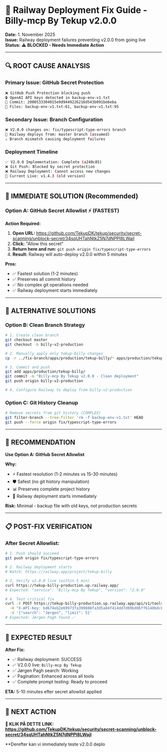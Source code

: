 # 🚨 Railway Deployment Fix Guide - Billy-mcp By Tekup v2.0.0

**Date:** 1. November 2025  
**Issue:** Railway deployment failures preventing v2.0.0 from going live  
**Status:** ⚠️ **BLOCKED - Needs Immediate Action**

---

## 🔍 **ROOT CAUSE ANALYSIS**

### **Primary Issue: GitHub Secret Protection**

```bash
❌ GitHub Push Protection blocking push
🔒 OpenAI API keys detected in backup-env-v1.txt
📍 Commit: 2000533304015e9d9449226216d543b091be6eba
📄 Files: backup-env-v1.txt:61, backup-env-v1.txt:95
```

### **Secondary Issue: Branch Configuration**

```bash
❌ V2.0.0 changes on: fix/typescript-type-errors branch
🎯 Railway deploys from: master branch (assumed)
⚠️ Branch mismatch causing deployment failures
```

### **Deployment Timeline**

```bash
✅ V2.0.0 Implementation: Complete (a240c85)
❌ Git Push: Blocked by secret protection
❌ Railway Deployment: Cannot access new changes
🔄 Current Live: v1.4.3 (old version)
```

---

## 🚀 **IMMEDIATE SOLUTION** (Recommended)

### **Option A: GitHub Secret Allowlist** ⚡ (FASTEST)

**Action Required:**

1. **Open URL:** https://github.com/TekupDK/tekup/security/secret-scanning/unblock-secret/34sqUHTahNtkZ5N7dNPPI8LWajI
2. **Click:** "Allow this secret"
3. **Return here and run:** `git push origin fix/typescript-type-errors`
4. **Result:** Railway will auto-deploy v2.0.0 within 5 minutes

**Pros:**

- ✅ Fastest solution (1-2 minutes)
- ✅ Preserves all commit history
- ✅ No complex git operations needed
- ✅ Railway deployment starts immediately

---

## 🔧 **ALTERNATIVE SOLUTIONS**

### **Option B: Clean Branch Strategy**

```bash
# 1. Create clean branch
git checkout master
git checkout -b billy-v2-production

# 2. Manually apply only tekup-billy changes
cp -r ../fix-branch/apps/production/tekup-billy/* apps/production/tekup-billy/

# 3. Commit and push
git add apps/production/tekup-billy/
git commit -m "Billy-mcp By Tekup v2.0.0 - Clean deployment"
git push origin billy-v2-production

# 4. Configure Railway to deploy from billy-v2-production
```

### **Option C: Git History Cleanup**

```bash
# Remove secrets from git history (COMPLEX)
git filter-branch --tree-filter 'rm -f backup-env-v1.txt' HEAD
git push --force origin fix/typescript-type-errors
```

---

## 🎯 **RECOMMENDATION**

**Use Option A: GitHub Secret Allowlist**

**Why:**

- ⚡ Fastest resolution (1-2 minutes vs 15-30 minutes)
- 🛡️ Safest (no git history manipulation)
- 📊 Preserves complete project history
- 🚀 Railway deployment starts immediately

**Risk:** Minimal - backup file with old keys, not production secrets

---

## 📋 **POST-FIX VERIFICATION**

### **After Secret Allowlist:**

```bash
# 1. Push should succeed
git push origin fix/typescript-type-errors

# 2. Railway deployment starts
# Watch: https://railway.app/project/tekup-billy

# 3. Verify v2.0.0 live (within 5 min)
curl https://tekup-billy-production.up.railway.app/
# Expected: "service": "Billy-mcp By Tekup", "version": "2.0.0"

# 4. Test critical fix
curl -X POST https://tekup-billy-production.up.railway.app/api/v1/tools/list_customers \
  -H "X-API-Key: bd674eb2e69973fa399888fa3d5a84f414dd7d89bd86ff6140bdcb363aeede4b" \
  -d '{"search": "Jørgen", "limit": 5}'
# Expected: Jørgen Pagh found ✅
```

---

## 🎉 **EXPECTED RESULT**

**After Fix:**

- ✅ Railway deployment: SUCCESS
- ✅ V2.0.0 live: `Billy-mcp By Tekup`
- ✅ Jørgen Pagh search: Working
- ✅ Pagination: Enhanced across all tools
- ✅ Complete prompt testing: Ready to proceed

**ETA:** 5-10 minutes efter secret allowlist applied

---

## 🚀 **NEXT ACTION**

**🔗 KLIK PÅ DETTE LINK:**
**https://github.com/TekupDK/tekup/security/secret-scanning/unblock-secret/34sqUHTahNtkZ5N7dNPPI8LWajI**

**Derefter kan vi immediately teste v2.0.0 deplo